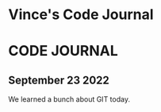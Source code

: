 # Vince's Code Journal

CODE JOURNAL
============

September 23 2022
-----------------

We learned a bunch about GIT today.